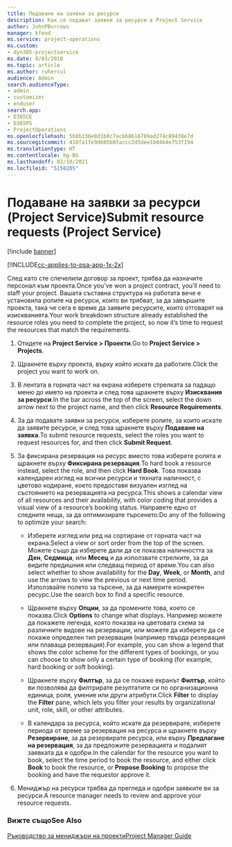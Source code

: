 ```yaml
---
title: Подаване на заявки за ресурси
description: Как се подават заявки за ресурси в Project Service
author: JohnPBurrows
manager: kfend
ms.service: project-operations
ms.custom:
- dyn365-projectservice
ms.date: 8/03/2018
ms.topic: article
ms.author: ruhercul
audience: Admin
search.audienceType:
- admin
- customizer
- enduser
search.app:
- D365CE
- D365PS
- ProjectOperations
ms.openlocfilehash: 5b8b136e8d1b8c7acbb8616789ad274c89438e7d
ms.sourcegitcommit: 418fa1fe9d605b8faccc2d5dee1b04b4e753f194
ms.translationtype: HT
ms.contentlocale: bg-BG
ms.lasthandoff: 02/10/2021
ms.locfileid: "5150205"
---
```

# <a name="submit-resource-requests-project-service"></a><span data-ttu-id="44092-103">Подаване на заявки за ресурси (Project Service)</span><span class="sxs-lookup"><span data-stu-id="44092-103">Submit resource requests (Project Service)</span></span>

[!include [banner](../includes/psa-now-project-operations.md)]

[!INCLUDE[cc-applies-to-psa-app-1x-2x](../includes/cc-applies-to-psa-app-1x-2x.md)]

<span data-ttu-id="44092-104">След като сте спечелили договор за проект, трябва да назначите персонал към проекта.</span><span class="sxs-lookup"><span data-stu-id="44092-104">Once you’ve won a project contract, you’ll need to staff your project.</span></span> <span data-ttu-id="44092-105">Вашата съставна структура на работата вече е установила ролите на ресурси, които ви трябват, за да завършите проекта, така че сега е време да заявите ресурсите, които отговарят на изискванията.</span><span class="sxs-lookup"><span data-stu-id="44092-105">Your work breakdown structure already established the resource roles you need to complete the project, so now it’s time to request the resources that match the requirements.</span></span>  
  
1.  <span data-ttu-id="44092-106">Отидете на **Project Service > Проекти**.</span><span class="sxs-lookup"><span data-stu-id="44092-106">Go to **Project Service > Projects**.</span></span>  
  
2.  <span data-ttu-id="44092-107">Щракнете върху проекта, върху който искате да работите.</span><span class="sxs-lookup"><span data-stu-id="44092-107">Click the project you want to work on.</span></span>  
  
3.  <span data-ttu-id="44092-108">В лентата в горната част на екрана изберете стрелката за падащо меню до името на проекта и след това щракнете върху **Изисквания за ресурси**.</span><span class="sxs-lookup"><span data-stu-id="44092-108">In the bar across the top of the screen, select the down arrow next to the project name, and then click **Resource Requirements**.</span></span>  
  
4.  <span data-ttu-id="44092-109">За да подавате заявки за ресурси, изберете ролите, за които искате да заявите ресурси, и след това щракнете върху **Подаване на заявка**.</span><span class="sxs-lookup"><span data-stu-id="44092-109">To submit resource requests, select the roles you want to request resources for, and then click **Submit Request**.</span></span>  
  
5.  <span data-ttu-id="44092-110">За фиксирана резервация на ресурс вместо това изберете ролята и щракнете върху **Фиксирана резервация**.</span><span class="sxs-lookup"><span data-stu-id="44092-110">To hard book a resource instead, select the role, and then click **Hard Book**.</span></span> <span data-ttu-id="44092-111">Това показва календарен изглед на всички ресурси и тяхната наличност, с цветово кодиране, което предоставя визуален изглед на състоянието на резервацията на ресурса.</span><span class="sxs-lookup"><span data-stu-id="44092-111">This shows a calendar view of all resources and their availability, with color coding that provides a visual view of a resource’s booking status.</span></span> <span data-ttu-id="44092-112">Направете едно от следните неща, за да оптимизирате търсенето:</span><span class="sxs-lookup"><span data-stu-id="44092-112">Do any of the following to optimize your search:</span></span>  
  
    -   <span data-ttu-id="44092-113">Изберете изглед или ред на сортиране от горната част на екрана.</span><span class="sxs-lookup"><span data-stu-id="44092-113">Select a view or sort order from the top of the screen.</span></span> <span data-ttu-id="44092-114">Можете също да изберете дали да се показва наличността за **Ден**, **Седмица**, или **Месец** и да използвате стрелките, за да видите предишния или следващ период от време.</span><span class="sxs-lookup"><span data-stu-id="44092-114">You can also select whether to show availability for the **Day**, **Week**, or **Month**, and use the arrows to view the previous or next time period.</span></span> <span data-ttu-id="44092-115">Използвайте полето за търсене, за да намерите конкретен ресурс.</span><span class="sxs-lookup"><span data-stu-id="44092-115">Use the search box to find a specific resource.</span></span>  
  
    -   <span data-ttu-id="44092-116">Щракнете върху **Опции**, за да промените това, което се показва.</span><span class="sxs-lookup"><span data-stu-id="44092-116">Click **Options** to change what displays.</span></span> <span data-ttu-id="44092-117">Например можете да покажете легенда, която показва на цветовата схема за различните видове на резервации, или можете да изберете да се покаже определен тип резервация (например твърда резервация или плаваща резервация).</span><span class="sxs-lookup"><span data-stu-id="44092-117">For example, you can show a legend that shows the color scheme for the different types of bookings, or you can choose to show only a certain type of booking (for example, hard booking or soft booking).</span></span>  
  
    -   <span data-ttu-id="44092-118">Щракнете върху **Филтър**, за да се покаже екранът **Филтър**, който ви позволява да филтрирате резултатите си по организационна единица, роля, умение или други атрибути.</span><span class="sxs-lookup"><span data-stu-id="44092-118">Click **Filter** to display the **Filter** pane, which lets you filter your results by organizational unit, role, skill, or other attributes.</span></span>  
  
    -   <span data-ttu-id="44092-119">В календара за ресурса, който искате да резервирате, изберете периода от време за резервация на ресурса и щракнете върху **Резервиране**, за да резервирате ресурса, или върху **Предлагане на резервация**, за да предложите резервацията и подалият заявката да я одобри.</span><span class="sxs-lookup"><span data-stu-id="44092-119">In the calendar for the resource you want to book, select the time period to book the resource, and either click **Book** to book the resource, or **Propose Booking** to propose the booking and have the requestor approve it.</span></span>  
  
6.  <span data-ttu-id="44092-120">Мениджър на ресурси трябва да прегледа и одобри заявките ви за ресурси.</span><span class="sxs-lookup"><span data-stu-id="44092-120">A resource manager needs to review and approve your resource requests.</span></span>  
  
### <a name="see-also"></a><span data-ttu-id="44092-121">Вижте също</span><span class="sxs-lookup"><span data-stu-id="44092-121">See Also</span></span>  
 [<span data-ttu-id="44092-122">Ръководство за мениджъри на проекти</span><span class="sxs-lookup"><span data-stu-id="44092-122">Project Manager Guide</span></span>](../psa/project-manager-guide.md)
